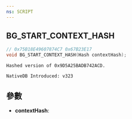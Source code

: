 ```yaml
---
ns: SCRIPT
---
```

## BG_START_CONTEXT_HASH

```c
// 0x75B18E49607874C7 0x67B23E17
void BG_START_CONTEXT_HASH(Hash contextHash);
```

```
Hashed version of 0x9D5A25BADB742ACD.

NativeDB Introduced: v323
```

## 參數
* **contextHash**:
